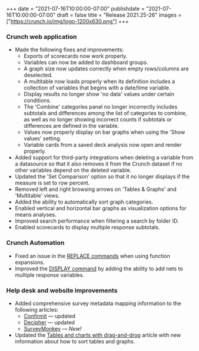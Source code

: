 +++
date = "2021-07-16T10:00:00-07:00"
publishdate = "2021-07-16T10:00:00-07:00"
draft = false
title = "Release 2021.25-26"
images = ["https://crunch.io/img/logo-1200x630.png"]
+++

### Crunch web application

- Made the following fixes and improvements:
    - Exports of scorecards now work properly.
    - Variables can now be added to dashboard groups.
    - A graph size now updates correctly when empty rows/columns are deselected.
    - A multitable now loads properly when its definition includes a collection of variables that begins with a date/time variable.
    - Display results no longer show 'no data' values under certain conditions.
    - The 'Combine' categories panel no longer incorrectly includes subtotals and differences among the list of categories to combine, as well as no longer showing incorrect counts if subtotals or differences are defined in the variable.
    - Values now properly display on bar graphs when using the 'Show values' setting.
    - Variable cards from a saved deck analysis now open and render properly.
- Added support for third-party integrations when deleting a variable from a datasource so that it also removes it from the Crunch dataset if no other variables depend on the deleted variable.
- Updated the 'Set Comparison' option so that it no longer displays if the measure is set to row percent.
- Removed left and right browsing arrows on 'Tables & Graphs' and 'Multitable' views.
- Added the ability to automatically sort graph categories.
- Enabled vertical and horizontal bar graphs as visualization options for means analyses.
- Improved search performance when filtering a search by folder ID.
- Enabled scorecards to display multiple response subtotals.

### Crunch Automation

- Fixed an issue in the [REPLACE commands](https://help.crunch.io/hc/en-us/articles/360041769292-Crunch-Automation-basics#toc16) when using function expansions.
- Improved the [DISPLAY command](https://help.crunch.io/hc/en-us/articles/360042038692-DISPLAY-command) by adding the ability to add nets to multiple response variables.

### Help desk and website improvements

- Added comprehensive survey metadata mapping information to the following articles:
    - [Confirmit](https://help.crunch.io/hc/en-us/articles/4403966631309-How-your-survey-metadata-maps-from-Confirmit-into-Crunch) — updated
    - [Decipher](https://help.crunch.io/hc/en-us/articles/360062142812-How-your-survey-metadata-maps-from-Decipher-into-Crunch#toc4) — updated
    - [SurveyMonkey](https://help.crunch.io/hc/en-us/articles/4404356327693-How-your-survey-metadata-maps-from-SurveyMonkey-into-Crunch) — *New!*
- Updated the [Tables and charts with drag-and-drop](https://help.crunch.io/hc/en-us/articles/360039306152-Tables-and-charts-with-drag-and-drop) article with new information about how to sort tables and graphs.
